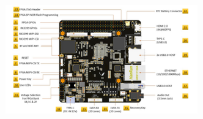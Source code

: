 ![Slide1](https://github.com/vicharak-in/vaaman-hw/blob/main/Vaaman0.3_Pinout_Guide_Rev0.1/images/Slide1.JPG)

